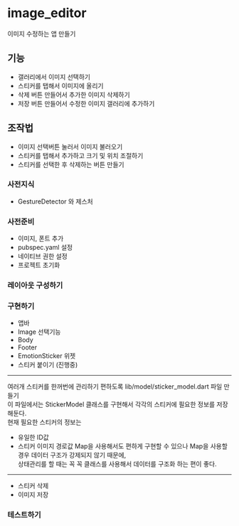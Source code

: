 # image_editor

이미지 수정하는 앱 만들기

## 기능

- 갤러리에서 이미지 선택하기
- 스티커를 탭해서 이미지에 올리기
- 삭제 버튼 만들어서 추가한 이미지 삭제하기
- 저장 버튼 만들어서 수정한 이미지 갤러리에 추가하기

## 조작법

- 이미지 선택버튼 눌러서 이미지 불러오기
- 스티커를 탭해서 추가하고 크기 및 위치 조절하기
- 스티커를 선택한 후 삭제하는 버튼 만들기

### 사전지식

- GestureDetector 와 제스처

### 사전준비

- 이미지, 폰트 추가
- pubspec.yaml 설정
- 네이티브 권한 설정
- 프로젝트 초기화

### 레이아웃 구성하기

### 구현하기

- 앱바
- Image 선택기능
- Body
- Footer
- EmotionSticker 위젯 
- 스티커 붙이기 (진행중)
---
여러개 스티커를 한꺼번에 관리하기 편하도록 lib/model/sticker_model.dart 파일 만들기 <br>
이 파일에서는 StickerModel 클래스를 구현해서 각각의 스티커에 필요한 정보를 저장해둔다.<br>
현재 필요한 스티커의 정보는
- 유일한 ID값
- 스티커 이미지 경로값
  Map을 사용해서도 편하게 구현할 수 있으나 Map을 사용할 경우 데이터 구조가 강제되지 않기 때문에,<br>
  상태관리를 할 때는 꼭 꼭 클래스를 사용해서 데이터를 구조화 하는 편이 좋다.<br>
---
- 스티커 삭제
- 이미지 저장

### 테스트하기